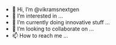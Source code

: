 - 👋 Hi, I’m @vikramsnextgen
- 👀 I’m interested in ...
- 🌱 I’m currently doing innovative stuff ...
- 💞️ I’m looking to collaborate on ...
- 📫 How to reach me ...

<!---
vikramsnextgen/vikramsnextgen is a ✨ special ✨ repository because its `README.md` (this file) appears on your GitHub profile.
You can click the Preview link to take a look at your changes.
--->
